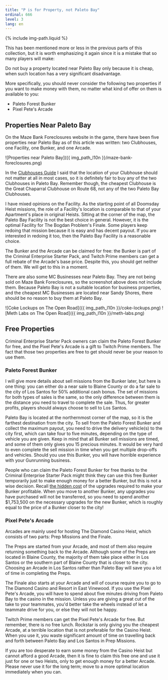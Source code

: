 ```yaml
---
title: "P is for Property, not Paleto Bay"
ordinal: 666
level: 3
lang: en
---
```

{% include img-path.liquid %}

This has been mentioned more or less in the previous parts of this collection,
but it is worth emphasizing it again since it is a mistake that so many players
will make:

Do not buy a property located near Paleto Bay only because it is cheap, when
such location has a very significant disadvantage.

More specifically, you should never consider the following two properties if
you want to make money with them, no matter what kind of offer on them is
available to you:
- Paleto Forest Bunker
- Pixel Pete's Arcade

## Properties Near Paleto Bay

On the Maze Bank Foreclosures website in the game, there have been five
properties near Paleto Bay as of this article was written: two Clubhouses, one
Facility, one Bunker, and one Arcade.

![Properties near Paleto Bay]({{ img_path_l10n }}/maze-bank-foreclosures.png)

In the [Clubhouses Guide](clubhouses-guide) I said that the location of your
Clubhouse should not matter at all in most cases, so it is definitely fair to
buy any of the two Clubhouses in Paleto Bay. Remember though, the cheapest
Clubhouse is the Great Chaparral Clubhouse on Route 68, not any of the two
Paleto Bay Clubhouses.

I have mixed opinions on the Facility. As the starting point of all Doomsday
Heist missions, the role of a Facility's location is comparable to that of your
Apartment's place in original Heists. Sitting at the corner of the map, the
Paleto Bay Facility is not the best choice in general. However, it is the
optimal Facility for The Bogdan Problem's Finale. Some players keep redoing
that mission because it is easy and has decent payout. If you are interested in
redoing it too, then the Paleto Bay Facility is a reasonable choice.

The Bunker and the Arcade can be claimed for free: the Bunker is part of the
Criminal Enterprise Starter Pack, and Twitch Prime members can get a full
rebate of the Arcade's base price. Despite this, you should get neither of
them. We will get to this in a moment.

There are also some MC Businesses near Paleto Bay. They are not being sold on
Maze Bank Foreclosures, so the screenshot above does not include them. Because
Paleto Bay is not a suitable location for business properties, and the cheapest
MC Businesses are located near Sandy Shores, there should be no reason to buy
them at Paleto Bay.

![Coke Lockups on The Open Road]({{ img_path_l10n }}/coke-lockups.png)
![Meth Labs on The Open Road]({{ img_path_l10n }}/meth-labs.png)

## Free Properties

Criminal Enterprise Starter Pack owners can claim the Paleto Forest Bunker for
free, and the Pixel Pete's Arcade is a gift to Twitch Prime members. The fact
that those two properties are free to get should never be your reason to use
them.

### Paleto Forest Bunker

I will give more details about sell missions from the Bunker later, but here is
one thing: you can either do a near sale to Blaine County or do a far sale to
the city of Los Santos for 50% additional cash bonus. The set of missions for
both types of sales is the same, so the only difference between them is the
distance you need to travel to complete the sale. Thus, for greater profits,
players should always choose to sell to Los Santos.

Paleto Bay is located at the northernmost corner of the map, so it is the
farthest destination from the city. To sell from the Paleto Forest Bunker and
collect the maximum payout, you need to drive the delivery vehicle(s) to the
city first, which can take four to five minutes, depending on the type of
vehicle you are given. Keep in mind that all Bunker sell missions are timed,
and some of them only gives you 15 precious minutes. It would be very hard to
even complete the sell mission in time when you get multiple drop-offs and
vehicles. Should you use this Bunker, you will have horrible experience with
your Gunrunning business.

People who can claim the Paleto Forest Bunker for free thanks to the Criminal
Enterprise Starter Pack might think they can use this free Bunker temporarily
just to make enough money for a better Bunker, but this is not a wise decision.
Recall [the hidden cost](the-hidden-cost) of the upgrades required to make your
Bunker profitable.  When you move to another Bunker, any upgrades you have
purchased will not be transferred, so you need to spend another $1,753,500 on
the necessary upgrades for the new Bunker, which is roughly equal to the price
of a Bunker closer to the city!

### Pixel Pete's Arcade

Arcades are mainly used for hosting The Diamond Casino Heist, which consists of
two parts: Prep Missions and the Finale.

The Preps are started from your Arcade, and most of them also require returning
something back to the Arcade. Although some of the Preps are located in Blaine
County, the majority of them take place either in Los Santos or the southern
part of Blaine County that is closer to the city. Choosing an Arcade in Los
Santos rather than Paleto Bay will save you a lot of time in completing the
Preps.

The Finale also starts at your Arcade and will of course require you to go to
The Diamond Casino and Resort in East Vinewood. If you use the Pixel Pete's
Arcade, you will have to spend about five minutes driving from Paleto Bay to
the casino in the mission. Unless you are giving a great cut of the take to
your teammates, you'd better take the wheels instead of let a teammate drive
for you, or else they will not be happy.

Twitch Prime members can get the Pixel Pete's Arcade for free. But remember,
there is no free lunch. Rockstar is only giving you the cheapest Arcade, at a
terrible location that is not preferable for the Casino Heist. When you use it,
you waste significant amount of time on travelling back and forth between
Paleto Bay and Los Santos in Prep Missions.

If you are too desperate to earn some money from the Casino Heist but cannot
afford a good Arcade, then it is fine to claim this free one and use it just
for one or two Heists, only to get enough money for a better Arcade. Please
never use it for the long term; move to a more optimal location immediately
when you can.
